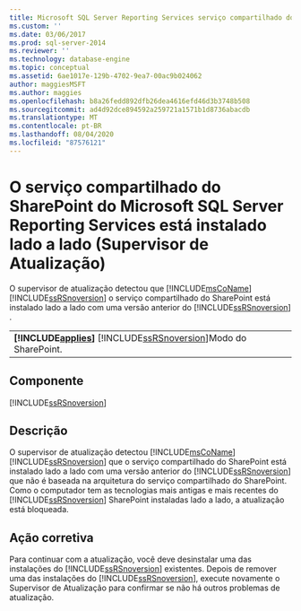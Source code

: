 ```yaml
---
title: Microsoft SQL Server Reporting Services serviço compartilhado do SharePoint está instalado lado a lado (Supervisor de atualização) | Microsoft Docs
ms.custom: ''
ms.date: 03/06/2017
ms.prod: sql-server-2014
ms.reviewer: ''
ms.technology: database-engine
ms.topic: conceptual
ms.assetid: 6ae1017e-129b-4702-9ea7-00ac9b024062
author: maggiesMSFT
ms.author: maggies
ms.openlocfilehash: b8a26fedd892dfb26dea4616efd46d3b3748b508
ms.sourcegitcommit: ad4d92dce894592a259721a1571b1d8736abacdb
ms.translationtype: MT
ms.contentlocale: pt-BR
ms.lasthandoff: 08/04/2020
ms.locfileid: "87576121"
---
```

# <a name="microsoft-sql-server-reporting-services-sharepoint-shared-service-is-installed-side-by-side-upgrade-advisor"></a>O serviço compartilhado do SharePoint do Microsoft SQL Server Reporting Services está instalado lado a lado (Supervisor de Atualização)
  O supervisor de atualização detectou que [!INCLUDE[msCoName](../../includes/msconame-md.md)] [!INCLUDE[ssRSnoversion](../../includes/ssrsnoversion-md.md)] o serviço compartilhado do SharePoint está instalado lado a lado com uma versão anterior do [!INCLUDE[ssRSnoversion](../../includes/ssrsnoversion-md.md)] .  
  
||  
|-|  
|**[!INCLUDE[applies](../../includes/applies-md.md)]**  [!INCLUDE[ssRSnoversion](../../includes/ssrsnoversion-md.md)]Modo do SharePoint.|  
  
## <a name="component"></a>Componente  
 [!INCLUDE[ssRSnoversion](../../includes/ssrsnoversion-md.md)]  
  
## <a name="description"></a>Descrição  
 O supervisor de atualização detectou [!INCLUDE[msCoName](../../includes/msconame-md.md)] [!INCLUDE[ssRSnoversion](../../includes/ssrsnoversion-md.md)] que o serviço compartilhado do SharePoint está instalado lado a lado com uma versão anterior do [!INCLUDE[ssRSnoversion](../../includes/ssrsnoversion-md.md)] que não é baseada na arquitetura do serviço compartilhado do SharePoint. Como o computador tem as tecnologias mais antigas e mais recentes do [!INCLUDE[ssRSnoversion](../../includes/ssrsnoversion-md.md)] SharePoint instaladas lado a lado, a atualização está bloqueada.  
  
## <a name="corrective-action"></a>Ação corretiva  
 Para continuar com a atualização, você deve desinstalar uma das instalações do [!INCLUDE[ssRSnoversion](../../includes/ssrsnoversion-md.md)] existentes. Depois de remover uma das instalações do [!INCLUDE[ssRSnoversion](../../includes/ssrsnoversion-md.md)], execute novamente o Supervisor de Atualização para confirmar se não há outros problemas de atualização.  
  
  

